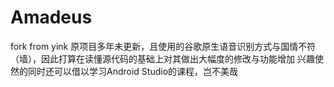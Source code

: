 # Amadeus
fork from yink
原项目多年未更新，且使用的谷歌原生语音识别方式与国情不符（墙），因此打算在读懂源代码的基础上对其做出大幅度的修改与功能增加
兴趣使然的同时还可以借以学习Android Studio的课程，岂不美哉
